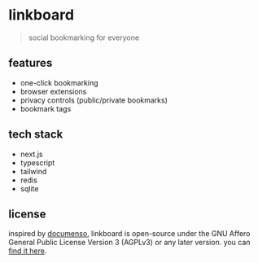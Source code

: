 # linkboard
> social bookmarking for everyone

## features
- one-click bookmarking
- browser extensions
- privacy controls (public/private bookmarks)
- bookmark tags

## tech stack
- next.js
- typescript
- tailwind
- redis
- sqlite

## license
inspired by [documenso](https://documenso.com), linkboard is open-source under the GNU Affero General Public License Version 3 (AGPLv3) or any later version. you can [find it here](./license).

